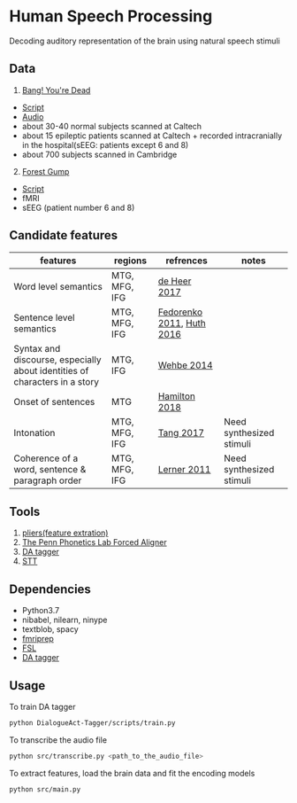 # Human Speech Processing
Decoding auditory representation of the brain using natural speech stimuli

## Data
1. [Bang! You're Dead](https://caltech.app.box.com/s/m4rztkl85uavl2xuv5eir8y0ysjn657c)
- [Script](https://caltech.app.box.com/s/jq2oclsr8jy6lie11ghkgoko7pcu3occ)
- [Audio](https://caltech.app.box.com/s/knzckzcfiq1s3anm21166bf17tlsnjtr)
- about 30-40 normal subjects scanned at Caltech 
- about 15 epileptic patients scanned at Caltech + recorded intracranially in the hospital(sEEG: patients except 6 and 8)
- about 700 subjects scanned in Cambridge

2. [Forest Gump](http://studyforrest.org)
- [Script](https://github.com/psychoinformatics-de/studyforrest-data-annotations)
- fMRI
- sEEG (patient number 6 and 8)

## Candidate features
|features|regions|refrences|notes|
|---|---|---|---|
|Word level semantics|MTG, MFG, IFG|[de Heer 2017](http://www.jneurosci.org/content/37/27/6539)||
|Sentence level semantics|MTG, MFG, IFG|[Fedorenko 2011](https://www.pnas.org/content/108/39/16428), [Huth 2016](https://www.nature.com/articles/nature17637)||
|Syntax and discourse, especially about identities of characters in a story|MTG, IFG|[Wehbe 2014](https://journals.plos.org/plosone/article?id=10.1371/journal.pone.0112575)||
|Onset of sentences|MTG|[Hamilton 2018](https://www.cell.com/current-biology/fulltext/S0960-9822(18)30461-5)||
|Intonation|MTG, MFG, IFG|[Tang 2017](http://science.sciencemag.org/content/357/6353/797)|Need synthesized stimuli|
|Coherence of a word, sentence & paragraph order|MTG, MFG, IFG|[Lerner 2011](https://www.ncbi.nlm.nih.gov/pubmed/21414912)|Need synthesized stimuli|

## Tools
1. [pliers(feature extration)](https://github.com/tyarkoni/pliers#user-guide)
2. [The Penn Phonetics Lab Forced Aligner](https://babel.ling.upenn.edu/phonetics/old_website_2015/p2fa/index.html)
3. [DA tagger](https://github.com/ColingPaper2018/DialogueAct-Tagger)
4. [STT](https://github.com/GoogleCloudPlatform/python-docs-samples/tree/master/speech/cloud-client)

## Dependencies
- Python3.7
- nibabel, nilearn, ninype
- textblob, spacy
- [fmriprep](https://github.com/poldracklab/fmriprep)
- [FSL](https://fsl.fmrib.ox.ac.uk/fsl/fslwiki/FSL)
- [DA tagger](https://github.com/ColingPaper2018/DialogueAct-Tagger)

## Usage
To train DA tagger
```bash
python DialogueAct-Tagger/scripts/train.py
```
To transcribe the audio file
```bash
python src/transcribe.py <path_to_the_audio_file>
```
To extract features, load the brain data and fit the encoding models
```bash
python src/main.py 
```

